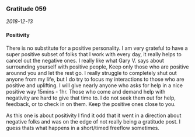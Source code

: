 ### Gratitude 059

_2018-12-13_

#### Positivity

There is no substitute for a positive personality.  I am very grateful to have a super positive subset of folks that I work with every day, it really helps to cancel out the negative ones.   I really like what Gary V. says about surrounding yourself with positive people, Keep  only those who are positive arounnd you and let the rest go.  I really struggle to completely shut out anyone from my life, but I do try to focus my interactions to those who are positive and uplifting.  I will give nearly anyone who asks for help in a nice positive way 15mins - 1hr.  Those who come and demand help with negativity are hard to give that time to.  I do not seek them out for help, feedback, or to check in on them.  Keep the positive ones close to you.

As this one is about positivity I find it odd that it went in a direction about negative folks and was on the edge of not really being a gratitude post.  I guess thats what happens in a short/timed freeflow sometimes.


